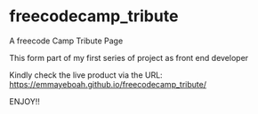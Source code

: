 # freecodecamp_tribute
A freecode Camp Tribute Page

This form part of my first series of  project as front end developer

Kindly check the live product via the URL:
https://emmayeboah.github.io/freecodecamp_tribute/

ENJOY!!
